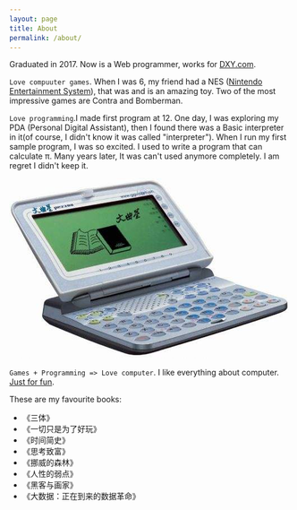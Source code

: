 ```yaml
---
layout: page
title: About
permalink: /about/
---
```



Graduated in 2017. Now is a Web programmer, works for [DXY.com](https://DXY.com).

`Love compuuter games`. When I was 6, my friend had a NES ([Nintendo Entertainment System](https://en.wikipedia.org/wiki/Nintendo_Entertainment_System)), that was and is an amazing toy. Two of the most impressive games are Contra and Bomberman.

`Love programming`.I made first program at 12. One day, I was exploring my PDA (Personal Digital Assistant), then I found there was a Basic interpreter in it(of course, I didn't know it was called "interpreter"). When I run my first sample program, I was so excited. I used to write a program that can calculate π. Many years later, It was can't used anymore completely. I am regret I didn't keep it.

![My first PDA that can programe](/images/wenquxing_open.jpeg "My first PDA that can programe")

`Games + Programming => Love computer`. I like everything about computer. [Just for fun](https://en.wikipedia.org/wiki/Linus_Torvalds#Bibliography).


These are my favourite books:

- 《三体》
- 《一切只是为了好玩》
- 《时间简史》
- 《思考致富》
- 《挪威的森林》
- 《人性的弱点》
- 《黑客与画家》
- 《大数据：正在到来的数据革命》

